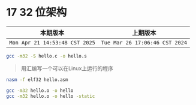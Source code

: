 # 17 32 位架构

|本期版本|上期版本
|:---:|:---:
`Mon Apr 21 14:53:48 CST 2025` | `Tue Mar 26 17:06:46 CST 2024`


```bash
gcc -m32 -S hello.c -o hello.s
```

> 用汇编写一个可以在Linux上运行的程序

```bash
nasm -f elf32 hello.asm

gcc -m32 hello.o -o hello
gcc -m32 hello.o -o hello -static
```